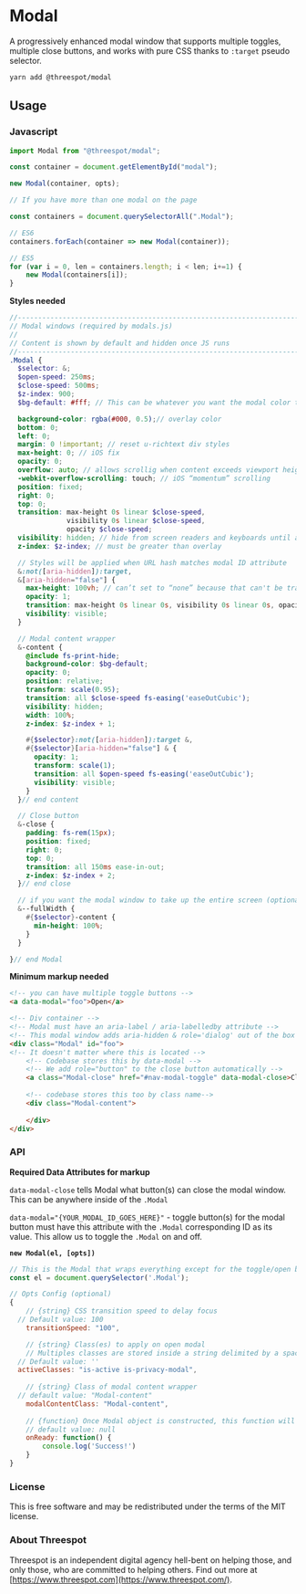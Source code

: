 # Modal
A progressively enhanced modal window that supports multiple toggles, multiple close buttons, and works with pure CSS thanks to `:target` pseudo selector.  

```bash
yarn add @threespot/modal
```

## Usage

### Javascript

```jsx
import Modal from "@threespot/modal";

const container = document.getElementById("modal");

new Modal(container, opts);

// If you have more than one modal on the page

const containers = document.querySelectorAll(".Modal");

// ES6
containers.forEach(container => new Modal(container));

// ES5 
for (var i = 0, len = containers.length; i < len; i+=1) {
	new Modal(containers[i]);
}
```

**Styles needed** 

```scss
//------------------------------------------------------------------------
// Modal windows (required by modals.js)
//
// Content is shown by default and hidden once JS runs
//------------------------------------------------------------------------
.Modal {
  $selector: &;
  $open-speed: 250ms;
  $close-speed: 500ms;
  $z-index: 900;
  $bg-default: #fff; // This can be whatever you want the modal color to be

  background-color: rgba(#000, 0.5);// overlay color
  bottom: 0;
  left: 0;
  margin: 0 !important; // reset u-richtext div styles
  max-height: 0; // iOS fix
  opacity: 0;
  overflow: auto; // allows scrollig when content exceeds viewport height
  -webkit-overflow-scrolling: touch; // iOS “momentum” scrolling
  position: fixed;
  right: 0;
  top: 0;
  transition: max-height 0s linear $close-speed,
              visibility 0s linear $close-speed,
              opacity $close-speed;
  visibility: hidden; // hide from screen readers and keyboards until active
  z-index: $z-index; // must be greater than overlay

  // Styles will be applied when URL hash matches modal ID attribute
  &:not([aria-hidden]):target,
  &[aria-hidden="false"] {
    max-height: 100vh; // can’t set to “none” because that can't be transitioned
    opacity: 1;
    transition: max-height 0s linear 0s, visibility 0s linear 0s, opacity $open-speed;
    visibility: visible;
  }

  // Modal content wrapper
  &-content {
    @include fs-print-hide;
    background-color: $bg-default;
    opacity: 0;
    position: relative;
    transform: scale(0.95);
    transition: all $close-speed fs-easing('easeOutCubic');
    visibility: hidden;
    width: 100%;
    z-index: $z-index + 1;

    #{$selector}:not([aria-hidden]):target &,
    #{$selector}[aria-hidden="false"] & {
      opacity: 1;
      transform: scale(1);
      transition: all $open-speed fs-easing('easeOutCubic');
      visibility: visible;
    }
  }// end content

  // Close button
  &-close {
    padding: fs-rem(15px);
    position: fixed;
    right: 0;
    top: 0;
    transition: all 150ms ease-in-out;
    z-index: $z-index + 2;
  }// end close

  // if you want the modal window to take up the entire screen (optional)
  &--fullWidth {
    #{$selector}-content {
      min-height: 100%;
    }
  }

}// end Modal

```

**Minimum markup needed**

```html
<!-- you can have multiple toggle buttons --> 
<a data-modal="foo">Open</a>

<!-- Div container -->
<!-- Modal must have an aria-label / aria-labelledby attribute -->
<!-- This modal window adds aria-hidden & role='dialog' out of the box -->
<div class="Modal" id="foo">
<!-- It doesn't matter where this is located -->
	<!-- Codebase stores this by data-modal -->
	<!-- We add role="button" to the close button automatically -->
	<a class="Modal-close" href="#nav-modal-toggle" data-modal-close>Close</a>
	
	<!-- codebase stores this too by class name-->
	<div class="Modal-content">
	
	</div>
</div>
```

### API

**Required Data Attributes for markup**

`data-modal-close` tells Modal what button(s) can close the modal window. This can be anywhere inside of the `.Modal`

`data-modal="{YOUR_MODAL_ID_GOES_HERE}"` - toggle button(s) for the modal button must have this attribute with the `.Modal` corresponding ID as its value. This allow us to toggle the `.Modal` on and off.

 **`new Modal(el, [opts])`**

```jsx
// This is the Modal that wraps everything except for the toggle/open button(s). 
const el = document.querySelector('.Modal'); 

// Opts Config (optional)
{
	// {string} CSS transition speed to delay focus
  // Default value: 100
	transitionSpeed: "100", 

	// {string} Class(es) to apply on open modal
	// Multiples classes are stored inside a string delimited by a space
  // Default value: ''
  activeClasses: "is-active is-privacy-modal",
	
	// {string} Class of modal content wrapper
  // default value: "Modal-content"
	modalContentClass: "Modal-content", 
	
	// {function} Once Modal object is constructed, this function will be called
	// default value: null
	onReady: function() {
		console.log('Success!')
	}
}
```

### License

This is free software and may be redistributed under the terms of the MIT license.

### About Threespot

Threespot is an independent digital agency hell-bent on helping those, and only those, who are committed to helping others. Find out more at [https://www.threespot.com](https://www.threespot.com/).
